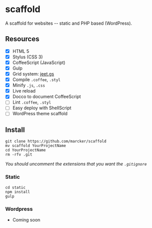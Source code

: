 scaffold
========

A scaffold for websites -- static and PHP based (WordPress).

## Resources

- [x] HTML 5
- [x] Stylus (CSS 3)
- [x] CoffeeScript (JavaScript)
- [x] Gulp
- [x] Grid system: [jeet.gs](http://jeet.gs)
- [x] Compile `.coffee`, `.styl`
- [x] Minify `.js`, `.css`
- [x] Live reload
- [x] Docco to document CoffeeScript
- [ ] Lint `.coffee`, `.styl`
- [ ] Easy deploy with ShellScript
- [ ] WordPress theme scaffold

## Install

```
git clone https://github.com/marcker/scaffold
mv scaffold YourProjectName
cd YourProjectName
rm -rfv .git
```

*You should uncomment the extensions that you want the `.gitignore`*

### Static

```
cd static
npm install
gulp

```

### Wordpress

* Coming soon
